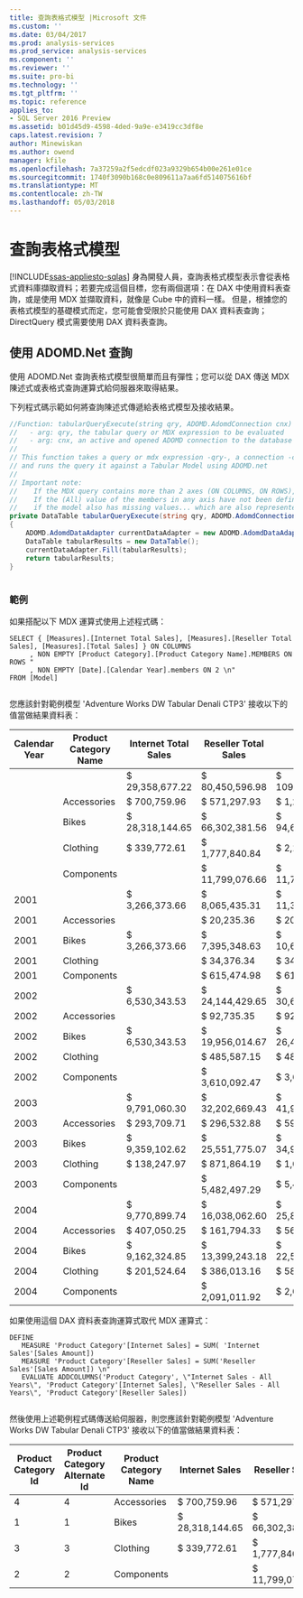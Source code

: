 ```yaml
---
title: 查詢表格式模型 |Microsoft 文件
ms.custom: ''
ms.date: 03/04/2017
ms.prod: analysis-services
ms.prod_service: analysis-services
ms.component: ''
ms.reviewer: ''
ms.suite: pro-bi
ms.technology: ''
ms.tgt_pltfrm: ''
ms.topic: reference
applies_to:
- SQL Server 2016 Preview
ms.assetid: b01d45d9-4598-4ded-9a9e-e3419cc3df8e
caps.latest.revision: 7
author: Minewiskan
ms.author: owend
manager: kfile
ms.openlocfilehash: 7a37259a2f5edcdf023a9329b654b00e261e01ce
ms.sourcegitcommit: 1740f3090b168c0e809611a7aa6fd514075616bf
ms.translationtype: MT
ms.contentlocale: zh-TW
ms.lasthandoff: 05/03/2018
---
```

# <a name="querying-a-tabular-model"></a>查詢表格式模型
[!INCLUDE[ssas-appliesto-sqlas](../../../includes/ssas-appliesto-sqlas.md)]
  身為開發人員，查詢表格式模型表示會從表格式資料庫擷取資料；若要完成這個目標，您有兩個選項：在 DAX 中使用資料表查詢，或是使用 MDX 並擷取資料，就像是 Cube 中的資料一樣。 但是，根據您的表格式模型的基礎模式而定，您可能會受限於只能使用 DAX 資料表查詢；DirectQuery 模式需要使用 DAX 資料表查詢。  
  
## <a name="querying-with-adomdnet"></a>使用 ADOMD.Net 查詢  
 使用 ADOMD.Net 查詢表格式模型很簡單而且有彈性；您可以從 DAX 傳送 MDX 陳述式或表格式查詢運算式給伺服器來取得結果。  
  
 下列程式碼示範如何將查詢陳述式傳遞給表格式模型及接收結果。  
  
```csharp  
//Function: tabularQueryExecute(string qry, ADOMD.AdomdConnection cnx)  
//   - arg: qry, the tabular query or MDX expression to be evaluated  
//   - arg: cnx, an active and opened ADOMD connection to the database where 'qry' is to be evaluated  
//  
// This function takes a query or mdx expression -qry-, a connection -cnx-  
// and runs the query it against a Tabular Model using ADOMD.net  
//  
// Important note:  
//    If the MDX query contains more than 2 axes (ON COLUMNS, ON ROWS), each axis will come as a new column  
//    If the (All) value of the members in any axis have not been defined, a blank cell is returned. This might be misleading  
//    if the model also has missing values... which are also represented with blank cells.  
private DataTable tabularQueryExecute(string qry, ADOMD.AdomdConnection cnx)  
{  
    ADOMD.AdomdDataAdapter currentDataAdapter = new ADOMD.AdomdDataAdapter(qry, cnx);  
    DataTable tabularResults = new DataTable();  
    currentDataAdapter.Fill(tabularResults);  
    return tabularResults;  
}  
  
```  
  
### <a name="example"></a>範例  
 如果搭配以下 MDX 運算式使用上述程式碼：  
  
```  
SELECT { [Measures].[Internet Total Sales], [Measures].[Reseller Total Sales], [Measures].[Total Sales] } ON COLUMNS  
     , NON EMPTY [Product Category].[Product Category Name].MEMBERS ON ROWS "  
     , NON EMPTY [Date].[Calendar Year].members ON 2 \n"  
FROM [Model]  
  
```  
  
 您應該針對範例模型 'Adventure Works DW Tabular Denali CTP3' 接收以下的值當做結果資料表：  
  
|Calendar Year|Product Category Name|Internet Total Sales|Reseller Total Sales|總銷售額|  
|-------------------|---------------------------|--------------------------|--------------------------|-----------------|  
|||$     29,358,677.22|$     80,450,596.98|$   109,809,274.20|  
||Accessories|$           700,759.96|$           571,297.93|$        1,272,057.89|  
||Bikes|$     28,318,144.65|$     66,302,381.56|$     94,620,526.21|  
||Clothing|$           339,772.61|$        1,777,840.84|$        2,117,613.45|  
||Components||$     11,799,076.66|$     11,799,076.66|  
|2001||$        3,266,373.66|$        8,065,435.31|$     11,331,808.96|  
|2001|Accessories||$              20,235.36|$              20,235.36|  
|2001|Bikes|$        3,266,373.66|$        7,395,348.63|$     10,661,722.28|  
|2001|Clothing||$              34,376.34|$              34,376.34|  
|2001|Components||$           615,474.98|$           615,474.98|  
|2002||$        6,530,343.53|$     24,144,429.65|$     30,674,773.18|  
|2002|Accessories||$              92,735.35|$              92,735.35|  
|2002|Bikes|$        6,530,343.53|$     19,956,014.67|$     26,486,358.20|  
|2002|Clothing||$           485,587.15|$           485,587.15|  
|2002|Components||$        3,610,092.47|$        3,610,092.47|  
|2003||$        9,791,060.30|$     32,202,669.43|$     41,993,729.72|  
|2003|Accessories|$           293,709.71|$           296,532.88|$           590,242.59|  
|2003|Bikes|$        9,359,102.62|$     25,551,775.07|$     34,910,877.69|  
|2003|Clothing|$           138,247.97|$           871,864.19|$        1,010,112.16|  
|2003|Components||$        5,482,497.29|$        5,482,497.29|  
|2004||$        9,770,899.74|$     16,038,062.60|$     25,808,962.34|  
|2004|Accessories|$           407,050.25|$           161,794.33|$           568,844.58|  
|2004|Bikes|$        9,162,324.85|$     13,399,243.18|$     22,561,568.03|  
|2004|Clothing|$           201,524.64|$           386,013.16|$           587,537.80|  
|2004|Components||$        2,091,011.92|$        2,091,011.92|  
  
 如果使用這個 DAX 資料表查詢運算式取代 MDX 運算式：  
  
```  
DEFINE  
   MEASURE 'Product Category'[Internet Sales] = SUM( 'Internet Sales'[Sales Amount])  
   MEASURE 'Product Category'[Reseller Sales] = SUM('Reseller Sales'[Sales Amount]) \n"  
   EVALUATE ADDCOLUMNS('Product Category', \"Internet Sales - All Years\", 'Product Category'[Internet Sales], \"Reseller Sales - All Years\", 'Product Category'[Reseller Sales])  
  
```  
  
 然後使用上述範例程式碼傳送給伺服器，則您應該針對範例模型 'Adventure Works DW Tabular Denali CTP3' 接收以下的值當做結果資料表：  
  
|Product Category Id|Product Category Alternate Id|Product Category Name|Internet Sales|Reseller Sales|  
|-------------------------|-----------------------------------|---------------------------|--------------------|--------------------|  
|4|4|Accessories|$        700,759.96|$        571,297.93|  
|1|1|Bikes|$  28,318,144.65|$  66,302,381.56|  
|3|3|Clothing|$        339,772.61|$    1,777,840.84|  
|2|2|Components||$  11,799,076.66|  
  
  

